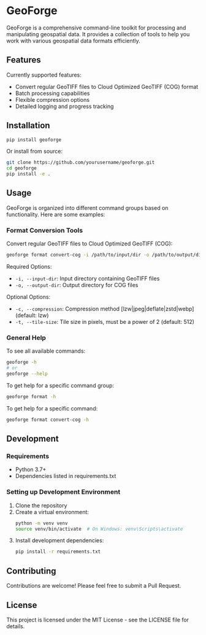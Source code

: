 # GeoForge

GeoForge is a comprehensive command-line toolkit for processing and manipulating geospatial data. It provides a collection of tools to help you work with various geospatial data formats efficiently.

## Features

Currently supported features:
- Convert regular GeoTIFF files to Cloud Optimized GeoTIFF (COG) format
- Batch processing capabilities
- Flexible compression options
- Detailed logging and progress tracking

## Installation

```bash
pip install geoforge
```

Or install from source:

```bash
git clone https://github.com/yourusername/geoforge.git
cd geoforge
pip install -e .
```

## Usage

GeoForge is organized into different command groups based on functionality. Here are some examples:

### Format Conversion Tools

Convert regular GeoTIFF files to Cloud Optimized GeoTIFF (COG):

```bash
geoforge format convert-cog -i /path/to/input/dir -o /path/to/output/dir
```

Required Options:
- `-i, --input-dir`: Input directory containing GeoTIFF files
- `-o, --output-dir`: Output directory for COG files

Optional Options:
- `-c, --compression`: Compression method [lzw|jpeg|deflate|zstd|webp] (default: lzw)
- `-t, --tile-size`: Tile size in pixels, must be a power of 2 (default: 512)

### General Help

To see all available commands:
```bash
geoforge -h
# or
geoforge --help
```

To get help for a specific command group:
```bash
geoforge format -h
```

To get help for a specific command:
```bash
geoforge format convert-cog -h
```

## Development

### Requirements
- Python 3.7+
- Dependencies listed in requirements.txt

### Setting up Development Environment

1. Clone the repository
2. Create a virtual environment:
   ```bash
   python -m venv venv
   source venv/bin/activate  # On Windows: venv\Scripts\activate
   ```
3. Install development dependencies:
   ```bash
   pip install -r requirements.txt
   ```

## Contributing

Contributions are welcome! Please feel free to submit a Pull Request.

## License

This project is licensed under the MIT License - see the LICENSE file for details.
